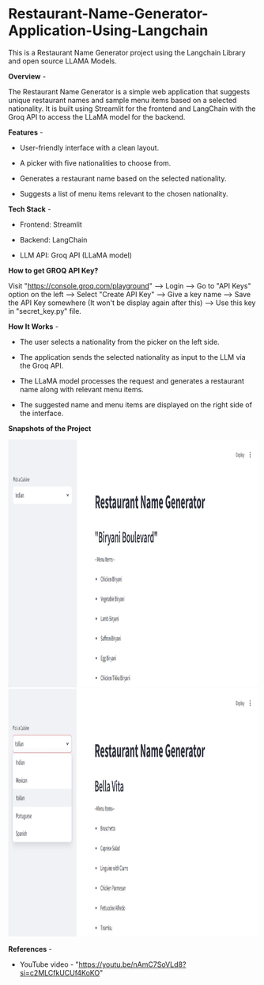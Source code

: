 # Restaurant-Name-Generator-Application-Using-Langchain
This is a Restaurant Name Generator project using the Langchain Library and open source LLAMA Models.

**Overview** - 

The Restaurant Name Generator is a simple web application that suggests unique restaurant names and sample menu items based on a selected nationality. It is built using Streamlit for the frontend and LangChain with the Groq API to access the LLaMA model for the backend.

**Features** -

* User-friendly interface with a clean layout.

* A picker with five nationalities to choose from.

* Generates a restaurant name based on the selected nationality.

* Suggests a list of menu items relevant to the chosen nationality.

**Tech Stack** - 

* Frontend: Streamlit

* Backend: LangChain

* LLM API: Groq API (LLaMA model)

**How to get GROQ API Key?**

Visit "https://console.groq.com/playground" --> Login --> Go to "API Keys" option on the left --> Select "Create API Key" --> Give a key name --> Save the API Key somewhere (It won't be display again after this) --> Use this key in "secret_key.py" file.

**How It Works** - 

* The user selects a nationality from the picker on the left side.

* The application sends the selected nationality as input to the LLM via the Groq API.

* The LLaMA model processes the request and generates a restaurant name along with relevant menu items.

* The suggested name and menu items are displayed on the right side of the interface.

**Snapshots of the Project**

<img src="Screenshot%202025-02-27%20230120.jpg" alt="App Screenshot 1" width="900" height="500">

<img src="Screenshot%202025-02-27%20230404.jpg" alt="App Screenshot 2" width="900" height="500">

**References** - 

* YouTube video - "https://youtu.be/nAmC7SoVLd8?si=c2MLCfkUCUf4KoKO"

